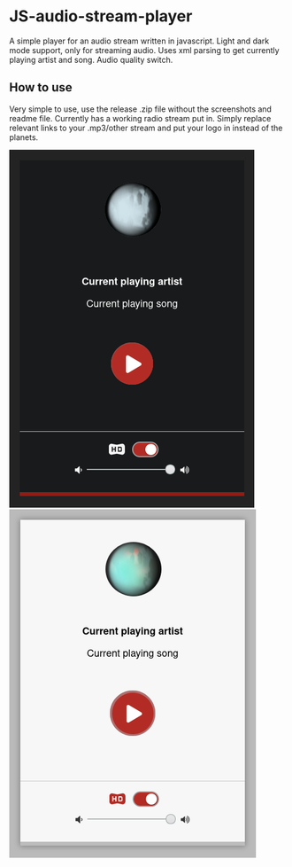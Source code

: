 # JS-audio-stream-player
A simple player for an audio stream written in javascript. Light and dark mode support, only for streaming audio. Uses xml parsing to get currently playing artist and song. Audio quality switch.
## How to use
Very simple to use, use the release .zip file without the screenshots and readme file. Currently has a working radio stream put in. Simply replace relevant links to your .mp3/other stream and put your logo in instead of the planets.

![alt text](https://raw.githubusercontent.com/HonusDaniel/JS-audio-stream-player/main/1.png)
![alt text](https://raw.githubusercontent.com/HonusDaniel/JS-audio-stream-player/main/2.png)

